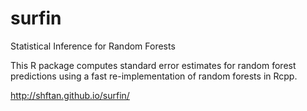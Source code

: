 # surfin
Statistical Inference for Random Forests

This R package computes standard error estimates for random forest predictions using a fast re-implementation of random forests in Rcpp.

http://shftan.github.io/surfin/

